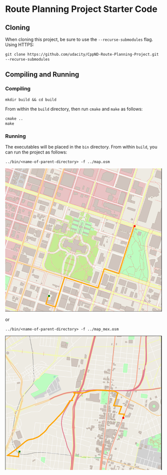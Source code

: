 # Route Planning Project Starter Code


## Cloning

When cloning this project, be sure to use the `--recurse-submodules` flag. Using HTTPS:
```
git clone https://github.com/udacity/CppND-Route-Planning-Project.git --recurse-submodules
```


## Compiling and Running

### Compiling

```
mkdir build && cd build
```

From within the `build` directory, then run `cmake` and `make` as follows:
```
cmake ..
make
```
### Running
The executables will be placed in the `bin` directory. From within `build`, you can run the project as follows:
```
../bin/<name-of-parent-directory> -f ../map.osm
```
![](map.png)


or

```
../bin/<name-of-parent-directory> -f ../map_mex.osm
```


![](./mexico.png)
